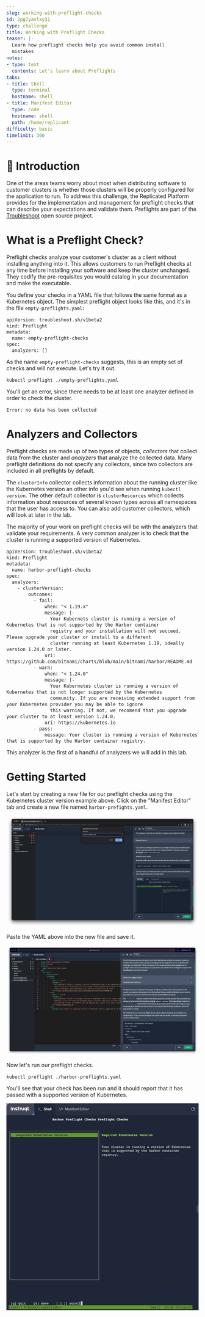 ```yaml
---
slug: working-with-preflight-checks
id: 2pg7yavlxy31
type: challenge
title: Working with Preflight Checks
teaser: |-
  Learn how preflight checks help you avoid common install
  mistakes
notes:
- type: text
  contents: Let's learn about Preflights
tabs:
- title: Shell
  type: terminal
  hostname: shell
- title: Manifest Editor
  type: code
  hostname: shell
  path: /home/replicant
difficulty: basic
timelimit: 300
---
```


👋 Introduction
===============

One of the areas teams worry about most when distributing software
to customer clusters is whether those clusters will be properly
configured for the application to run. To address this challenge,
the Replicated Platform provides for the implementation and
management for preflight checks that can describe your expectations
and validate them. Preflights are part of the
[Troubleshoot](https://troubleshoot.sh) open source project.

 What is a Preflight Check?
===========================

Preflight checks analyze your customer's cluster as a client without
installing anything into it. This allows customers to run Preflight
checks at any time before installing your software and keep the
cluster unchanged. They codify the pre-requisites you would catalog
in your documentation and make the executable.

You define your checks in a YAML file that follows the same format
as a Kubernetes object. The simplest preflight object looks like this,
and it's in the file `empty-preflights.yaml`:

```
apiVersion: troubleshoot.sh/v1beta2
kind: Preflight
metadata:
  name: empty-preflight-checks
spec:
  analyzers: []
```

As the name `empty-preflight-checks` suggests, this is an empty set
of checks and will not execute. Let's try it out.

```
kubectl preflight ./empty-preflights.yaml
```

You'll get an error, since there needs to be at least one analyzer
defined in order to check the cluster.

```
Error: no data has been collected
```

Analyzers and Collectors
========================

Preflight checks are made up of two types of objects, _collectors_
that collect data from the cluster and _analyzers_ that analyze
the collected data. Many preflight definitions do not specify any
collectors, since two collectors are included in all preflights
by default.

The `clusterInfo` collector collects information about the running
cluster like the Kubernetes version an other info you'd see when
running `kubectl version`. The other default collector is
`clusterResources` which collects information about resources of
several known types across all namespaces that the user has
access to. You can also add customer collectors, which will look
at later in the lab.

The majority of your work on preflight checks will be with the
analyzers that validate your requirements. A very common analyzer
is to check that the cluster is running a supported version of
Kubernetes.

```
apiVersion: troubleshoot.sh/v1beta2
kind: Preflight
metadata:
  name: harbor-preflight-checks
spec:
  analyzers:
    - clusterVersion:
        outcomes:
          - fail:
              when: "< 1.19.x"
              message: |-
                Your Kubernets cluster is running a version of Kubernetes that is not supported by the Harbor container
                registry and your installation will not succeed. Please upgrade your cluster or install to a different
                cluster running at least Kubernetes 1.19, ideally version 1.24.0 or later.
              uri: https://github.com/bitnami/charts/blob/main/bitnami/harbor/README.md
          - warn:
              when: "< 1.24.0"
              message: |-
                Your Kubernetes cluster is running a version of Kubernetes that is not longer supported by the Kubernetes
                community. If you are receiving extended support from your Kubernetes provider you may be able to ignore
                this warning. If not, we recomend that you upgrade your cluster to at least version 1.24.0.
              uri: https://kubernetes.io
          - pass:
              message: Your cluster is running a version of Kubernetes that is supported by the Harbor container registry.
```

This analyzer is the first of a handful of analyzers we will add in this lab.

Getting Started
===============

Let's start by creating a new file for our preflight checks
using the Kubernetes cluster version example above. Click on
the "Manifest Editor" tab and create a new file named
`harbor-prefights.yaml`.

![Creating the Preflights File](../assets/creating-harbor-preflights.png)

Paste the YAML above into the new file and save it.

![Saving the Preflight File](../assets/saving-harbor-preflights.png)

Now let's run our preflight checks.

```
kubectl preflight ./harbor-preflights.yaml
```

You'll see that your check has been run and it should report
that it has passed with a supported version of Kubernetes.

![Passing Kubernetes Version Preflight Check](../assets/passing-version-check.png)
